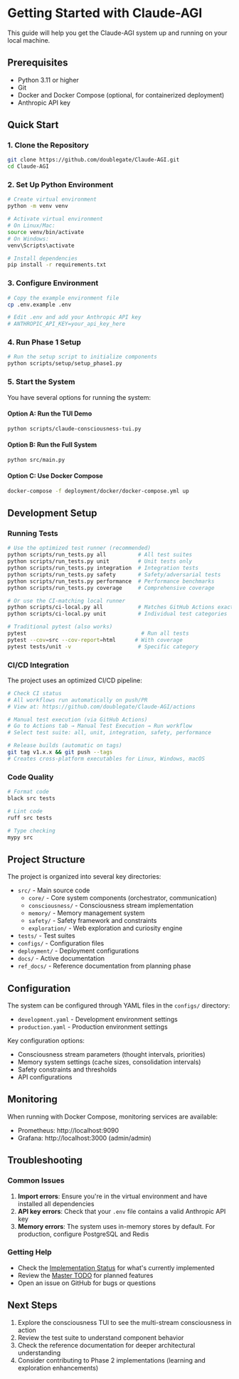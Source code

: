 # Getting Started with Claude-AGI

This guide will help you get the Claude-AGI system up and running on your local machine.

## Prerequisites

- Python 3.11 or higher
- Git
- Docker and Docker Compose (optional, for containerized deployment)
- Anthropic API key

## Quick Start

### 1. Clone the Repository

```bash
git clone https://github.com/doublegate/Claude-AGI.git
cd Claude-AGI
```

### 2. Set Up Python Environment

```bash
# Create virtual environment
python -m venv venv

# Activate virtual environment
# On Linux/Mac:
source venv/bin/activate
# On Windows:
venv\Scripts\activate

# Install dependencies
pip install -r requirements.txt
```

### 3. Configure Environment

```bash
# Copy the example environment file
cp .env.example .env

# Edit .env and add your Anthropic API key
# ANTHROPIC_API_KEY=your_api_key_here
```

### 4. Run Phase 1 Setup

```bash
# Run the setup script to initialize components
python scripts/setup/setup_phase1.py
```

### 5. Start the System

You have several options for running the system:

#### Option A: Run the TUI Demo
```bash
python scripts/claude-consciousness-tui.py
```

#### Option B: Run the Full System
```bash
python src/main.py
```

#### Option C: Use Docker Compose
```bash
docker-compose -f deployment/docker/docker-compose.yml up
```

## Development Setup

### Running Tests

```bash
# Use the optimized test runner (recommended)
python scripts/run_tests.py all          # All test suites
python scripts/run_tests.py unit         # Unit tests only
python scripts/run_tests.py integration  # Integration tests
python scripts/run_tests.py safety       # Safety/adversarial tests
python scripts/run_tests.py performance  # Performance benchmarks
python scripts/run_tests.py coverage     # Comprehensive coverage

# Or use the CI-matching local runner
python scripts/ci-local.py all           # Matches GitHub Actions exactly
python scripts/ci-local.py unit          # Individual test categories

# Traditional pytest (also works)
pytest                                    # Run all tests
pytest --cov=src --cov-report=html      # With coverage
pytest tests/unit -v                     # Specific category
```

### CI/CD Integration

The project uses an optimized CI/CD pipeline:

```bash
# Check CI status
# All workflows run automatically on push/PR
# View at: https://github.com/doublegate/Claude-AGI/actions

# Manual test execution (via GitHub Actions)
# Go to Actions tab → Manual Test Execution → Run workflow
# Select test suite: all, unit, integration, safety, performance

# Release builds (automatic on tags)
git tag v1.x.x && git push --tags
# Creates cross-platform executables for Linux, Windows, macOS
```

### Code Quality

```bash
# Format code
black src tests

# Lint code
ruff src tests

# Type checking
mypy src
```

## Project Structure

The project is organized into several key directories:

- `src/` - Main source code
  - `core/` - Core system components (orchestrator, communication)
  - `consciousness/` - Consciousness stream implementation
  - `memory/` - Memory management system
  - `safety/` - Safety framework and constraints
  - `exploration/` - Web exploration and curiosity engine
- `tests/` - Test suites
- `configs/` - Configuration files
- `deployment/` - Deployment configurations
- `docs/` - Active documentation
- `ref_docs/` - Reference documentation from planning phase

## Configuration

The system can be configured through YAML files in the `configs/` directory:

- `development.yaml` - Development environment settings
- `production.yaml` - Production environment settings

Key configuration options:
- Consciousness stream parameters (thought intervals, priorities)
- Memory system settings (cache sizes, consolidation intervals)
- Safety constraints and thresholds
- API configurations

## Monitoring

When running with Docker Compose, monitoring services are available:

- Prometheus: http://localhost:9090
- Grafana: http://localhost:3000 (admin/admin)

## Troubleshooting

### Common Issues

1. **Import errors**: Ensure you're in the virtual environment and have installed all dependencies
2. **API key errors**: Check that your `.env` file contains a valid Anthropic API key
3. **Memory errors**: The system uses in-memory stores by default. For production, configure PostgreSQL and Redis

### Getting Help

- Check the [Implementation Status](IMPLEMENTATION_STATUS.md) for what's currently implemented
- Review the [Master TODO](../to-dos/MASTER_TODO.md) for planned features
- Open an issue on GitHub for bugs or questions

## Next Steps

1. Explore the consciousness TUI to see the multi-stream consciousness in action
2. Review the test suite to understand component behavior
3. Check the reference documentation for deeper architectural understanding
4. Consider contributing to Phase 2 implementations (learning and exploration enhancements)